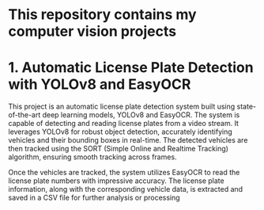 # This repository contains my computer vision projects
# 1. Automatic License Plate Detection with YOLOv8 and EasyOCR

This project is an automatic license plate detection system built using state-of-the-art deep learning models, YOLOv8 and EasyOCR. The system is capable of detecting and reading license plates from a video stream. It leverages YOLOv8 for robust object detection, accurately identifying vehicles and their bounding boxes in real-time. The detected vehicles are then tracked using the SORT (Simple Online and Realtime Tracking) algorithm, ensuring smooth tracking across frames.

Once the vehicles are tracked, the system utilizes EasyOCR to read the license plate numbers with impressive accuracy. The license plate information, along with the corresponding vehicle data, is extracted and saved in a CSV file for further analysis or processing


